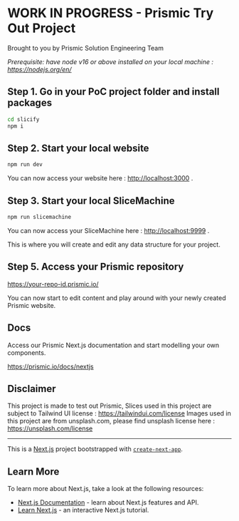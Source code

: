 # WORK IN PROGRESS - Prismic Try Out Project
Brought to you by Prismic Solution Engineering Team

*Prerequisite: have node v16 or above installed on your local machine : https://nodejs.org/en/*

## Step 1. Go in your PoC project folder and install packages
```bash
cd slicify
npm i
```

## Step 2. Start your local website
```bash
npm run dev
```

You can now access your website here : [http://localhost:3000](http://localhost:3000) .


## Step 3. Start your local SliceMachine
```bash
npm run slicemachine
```

You can now access your SliceMachine here : [http://localhost:9999](http://localhost:9999) .

This is where you will create and edit any data structure for your project.

## Step 5. Access your Prismic repository
https://your-repo-id.prismic.io/

You can now start to edit content and play around with your newly created Prismic website.

## Docs

Access our Prismic Next.js documentation and start modelling your own components.

https://prismic.io/docs/nextjs

## Disclaimer
This project is made to test out Prismic, Slices used in this project are subject to Tailwind UI license : https://tailwindui.com/license
Images used in this project are from unsplash.com, please find unsplash license here : https://unsplash.com/license

-------

This is a [Next.js](https://nextjs.org/) project bootstrapped with [`create-next-app`](https://github.com/vercel/next.js/tree/canary/packages/create-next-app).

## Learn More

To learn more about Next.js, take a look at the following resources:

- [Next.js Documentation](https://nextjs.org/docs) - learn about Next.js features and API.
- [Learn Next.js](https://nextjs.org/learn) - an interactive Next.js tutorial.
